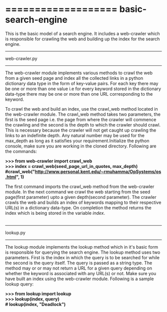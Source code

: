 ===================
basic-search-engine
===================

This is the basic model of a search engine. It includes a web-crawler which is
responsible for  crawling the web and building up the index for the search engine.

________________

web-crawler.py
________________

The web-crawler module implements various methods to crawl the web from a given
seed page and index all the collected links in a python dictionary data type in
the form of key-value pairs. For each key there may be one or more than one value
i.e for every keyword stored in the dictionary data-type there may be one or more 
than one URL corresponding to the keyword.

To crawl the web and build an index, use the crawl_web method located in the 
web-crawler module. The crawl_web method takes two parameters, the first is the
seed page i.e. the page from where the crawler will commence the crawling and 
the second is the depth to which the crawler should crawl. This is necessary 
because the crawler will not get caught up crawling the links to an indefinite
depth. Any natural number may be used for the max_depth as long as it satisfies
your requirement.Initialize the python console, make sure you are working in the
cloned directory. Following are the commands:

<b>>>> from web-crawler import crawl_web</b><br>
<b>>>> index = crawl_web(seed_page_url_in_quotes, max_depth)</b><br>
<b>#crawl_web("http://www.personal.kent.edu/~rmuhamma/OpSystems/os.html", 1)</b><br>

The first command imports the crawl_web method from the web-crawler module. In 
the next command we crawl the web starting from the seed page(first parameter) upto
a given depth(second parameter). The crawler crawls the web and builds an index of
keywords mapping to their respective URL(s) in a dictionary data-type. On completion
the method returns the index which is being stored in the variable <i>index</i>.<br><br>


______________

lookup.py
______________

The lookup module implements the lookup method which in it's basic form is responsible
for querying the search engine. The lookup method uses two parameters. First is the
index in which the query is to be searched for while the second is the query itself.
The query is passed as a string type. The method may or or may not return a URL for a
given query depending on whether the keyword is associated with any URL(s) or not.
Make sure you have built an index using the web-crawler module. Following is a
sample lookup query:

<b>>>> from lookup import lookup</b><br>
<b>>>> lookup(index, query)</b><br>
<b># lookup(index, "Deadlock")</b><br><br>

